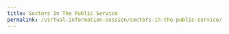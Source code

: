 ```yaml
---
title: Sectors In The Public Service
permalink: /virtual-information-session/sectors-in-the-public-service/
---
```

